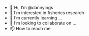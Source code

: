 - 👋 Hi, I’m @dannyings
- 👀 I’m interested in fisheries research
- 🌱 I’m currently learning ...
- 💞️ I’m looking to collaborate on ...
- 📫 How to reach me 

<!---
dannyings/dannyings is a ✨ special ✨ repository because its `README.md` (this file) appears on your GitHub profile.
You can click the Preview link to take a look at your changes.
--->
